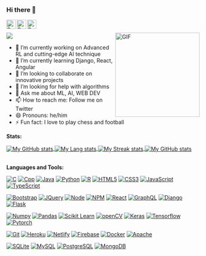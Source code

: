 ### Hi there 👋

<!--
**prabormukherjee/prabormukherjee** is a ✨ _special_ ✨ repository because its `README.md` (this file) appears on your GitHub profile.

Here are some ideas to get you started:
-->

<a href="https://twitter.com/prabormukherjee">
  <img align="left" alt="Prabor's Twitter" width="24px" src="https://cdn.jsdelivr.net/npm/simple-icons@v3/icons/twitter.svg" />
</a>
<a href="https://www.linkedin.com/in/prabormukherjee/">
  <img align="left" alt="Prabor's Linkdein" width="24px" src="https://cdn.jsdelivr.net/npm/simple-icons@v3/icons/linkedin.svg" />
</a>
<a href="https://github.com/prabormukherjee">
  <img align="left" alt="Prabor's Github" width="24px" src="https://cdn.jsdelivr.net/npm/simple-icons@v3/icons/github.svg" />
</a>

<br/>
<br/>
<img src="https://komarev.com/ghpvc/?username=prabormukherjee" />
<img height='220' align="right" src="https://media2.giphy.com/media/S0hxMGYFhEMzm/200.webp?cid=ecf05e473wwwpg2imb4825aimxkpwyrdu8y78k58om4i84rv&rid=200.webp" alt="GIF"/>

- 🔭 I’m currently working on Advanced RL and cutting-edge AI technique    
- 🌱 I’m currently learning Django, React, Angular    
- 👯 I’m looking to collaborate on innovative projects    
- 🤔 I’m looking for help with algorithms     
- 💬 Ask me about ML, AI, WEB DEV    
- 📫 How to reach me: Follow me on Twitter    
- 😄 Pronouns: he/him    
- ⚡ Fun fact: I love to play chess and football    

**Stats:**

<!-- IF YOU ARE FORKING THIS, USE [https://github-readme-stats.vercel.app/....] as URL, OTHER URLs CAN BE CHANGED RESULTING YOUR README BROKEN-->
<a href="#">
  <img align="center" src="https://github-stats-pro.vercel.app/api?username=prabormukherjee&count_private=true&include_all_commits=true&title_color=fff&icon_color=79ff97&text_color=9f9f9f&bg_color=151515" alt="My GitHub stats" />
</a>
<a href="#">
  <img align="center" src="https://github-stats-pro.vercel.app/api/top-langs/?username=prabormukherjee&layout=compact&langs_count=8&hide=jupyter%20notebook,smalltalk,cuda,dockerfile,tsql,makefile&theme=dark" alt="My Lang stats" />
</a>
<a href="#">
  <img align="center" src="https://streak-stats.demolab.com/?user=prabormukherjee&theme=dark&card_width=600" alt="My Streak stats" />
</a>
<a href="#">
  <img align="center" src="https://github-readme-activity-graph.vercel.app/graph?username=prabormukherjee&custom_title=Prabor%27s%20Contribution&theme=react&bg_color=151515&point=ffffff&radius=10" alt="My GitHub stats" />
</a>
<br/>
<br/>

**Languages and Tools:**

[![C](https://img.shields.io/badge/-C-A8B9CC?style=flat&logo=c&logoColor=white)](https://devdocs.io/c/)
[![Cpp](https://img.shields.io/badge/-C++-00599C?style=flat&logo=c%2B%2B&logoColor=white)](https://isocpp.org/)
[![Java](https://img.shields.io/badge/-Java-F37C20?style=flat&logo=java&logoColor=white)](https://www.oracle.com/in/java/)
[![Python](https://img.shields.io/badge/-Python-3776AB?style=flat&logo=python&logoColor=white)](https://www.python.org/)
[![R](https://img.shields.io/badge/-R-276DC3?style=flat&logo=r&logoColor=white)](https://www.r-project.org/)
[![HTML5](https://img.shields.io/badge/-HTML5-E34F26?style=flat&logo=html5&logoColor=white)](https://html.spec.whatwg.org/)
[![CSS3](https://img.shields.io/badge/-CSS3-1572B6?style=flat&logo=css3&logoColor=white)](https://www.w3.org/Style/CSS/)
[![JavaScript](https://img.shields.io/badge/-JavaScript-FF9800?style=flat&logo=javascript&logoColor=white)](https://www.javascript.com/)
[![TypeScript](https://img.shields.io/badge/-Typescript-007ACC?style=flat&logo=typescript&logoColor=white)](https://www.typescriptlang.org/)

[![Bootstrap](https://img.shields.io/badge/-Bootstrap-563D7C?style=flat&logo=bootstrap&logoColor=white)](https://getbootstrap.com/)
[![JQuery](https://img.shields.io/badge/-JQuery-8BC34A?style=flat&logo=jQuery&logoColor=ffffff)](https://jquery.com/)
[![Node](https://img.shields.io/badge/-Node.js-43853d?style=flat&logo=node.js&logoColor=ffffff)](https://nodejs.org/)
[![NPM](https://img.shields.io/badge/-NPM-cb3837?style=flat&logo=npm&logoColor=white)](https://npmjs.com/)
[![React](https://img.shields.io/badge/-React-61DAFB?style=flat&logo=react&logoColor=white)](https://reactjs.org/)
[![GraphQL](https://img.shields.io/badge/-GraphQL-E10098?style=flat&logo=graphql&logoColor=white)](https://graphql.org/)
[![Django](https://img.shields.io/badge/-Django-092E20?style=flat&logo=django&logoColor=white)](https://www.djangoproject.com/)
[![Flask](https://img.shields.io/badge/-Flask-000000?style=flat&logo=flask&logoColor=white)](https://flask.palletsprojects.com/)

[![Numpy](https://img.shields.io/badge/Numpy-777BB4?style=flat&logo=numpy&logoColor=white)](https://numpy.org/)
[![Pandas](https://img.shields.io/badge/pandas-150458?style=flat&logo=pandas&logoColor=white)](https://pandas.pydata.org/)
[![Scikit Learn](https://img.shields.io/badge/scikit_learn-F7931E?style=flat&logo=scikit-learn&logoColor=white)](https://scikit-learn.org/)
[![openCV](https://img.shields.io/badge/opencv-5C3EE8?style=flat&logo=opencv&logoColor=white)](https://opencv.org/)
[![Keras](https://img.shields.io/badge/Keras-D00000?style=flat&logo=Keras&logoColor=white)](https://keras.io/)
[![Tensorflow](https://img.shields.io/badge/-Tensorflow-FF6F00?style=flat&logo=tensorflow&logoColor=white)](https://www.tensorflow.org/)
[![Pytorch](https://img.shields.io/badge/-pytorch-EE4C2C?style=flat&logo=pytorch&logoColor=white)](https://pytorch.org/)

[![Git](https://img.shields.io/badge/-Git-f05032?style=flat&logo=git&logoColor=white)](https://git-scm.com/)
[![Heroku](https://img.shields.io/badge/-Heroku-430098?style=flat&logo=heroku&logoColor=white)](https://www.heroku.com/)
[![Netlify](https://img.shields.io/badge/-Netlify-00C7B7?style=flat&logo=netlify&logoColor=white)](https://www.netlify.com/)
[![Firebase](https://img.shields.io/badge/-Firebase-FFCA28?style=flat&logo=firebase&logoColor=white)](https://firebase.google.com/)
[![Docker](https://img.shields.io/badge/-Docker-2496ED?style=flat&logo=docker&logoColor=white)](https://www.docker.com/)
[![Apache](https://img.shields.io/badge/-Apache-D22128?style=flat&logo=apache&logoColor=white)](https://www.apache.org/)

[![SQLite](https://img.shields.io/badge/-SQLite-003B57?style=flat&logo=sqlite&logoColor=white)](https://www.sqlite.org/)
[![MySQL](https://img.shields.io/badge/-MySQL-4479A1?style=flat&logo=mysql&logoColor=white)](https://www.mysql.com/)
[![PostgreSQL](https://img.shields.io/badge/-PostgreSQL-336791?style=flat&logo=postgresql&logoColor=white)](https://www.postgresql.org/)
[![MongoDB](https://img.shields.io/badge/-MongoDB-47A248?style=flat&logo=mongodb&logoColor=white)](https://www.mongodb.com/)


<!--
<a href="https://www.twitch.tv/username">
  <img align="left" alt="Prabor's twitch" width="24px" src="https://cdn.jsdelivr.net/npm/simple-icons@v3/icons/twitch.svg" />
</a>
<a href="https://codeforces.com/profile/username">
  <img align="left" alt="Prabor's codeforces" width="24px" src="https://cdn.jsdelivr.net/npm/simple-icons@v3/icons/codeforces.svg" />
</a>
<a href="https://www.codechef.com/users/username">
  <img align="left" alt="Prabor's codechef" width="24px" src="https://cdn.jsdelivr.net/npm/simple-icons@v3/icons/codechef.svg" />
</a>
-->

<!--
Extra -- Feel free to use
[![Webpack](https://img.shields.io/badge/-Webpack-%232C3A42?style=flat&logo=webpack)](https://www.webpackjs.com/)
[![Sass](https://img.shields.io/badge/-Sass-00BCD4?style=flat&logo=sass&logoColor=ffffff)](https://sass-lang.com/)

[![Vim](https://img.shields.io/badge/-Vim-0066B1?style=flat&logo=vim&logoColor=white)](https://www.vim.org/)
[![Atom](https://img.shields.io/badge/-Atom-019733?style=flat&logo=atom&logoColor=white)](https://atom.io/)
[![Anaconda](https://img.shields.io/badge/-Anaconda-42B029?style=flat&logo=anaconda&logoColor=white)](https://www.anaconda.com/)
[![Jupyter](https://img.shields.io/badge/-Jupyter-F37626?style=flat&logo=jupyter&logoColor=white)](https://jupyter.org/)

[![Github](https://img.shields.io/badge/-Github-181717?style=flat&logo=github&logoColor=white)](https://github.com/)
[![Bitbucket](https://img.shields.io/badge/-Bitbucket-0052CC?style=flat&logo=bitbucket&logoColor=white)](https://bitbucket.org/)

[![Linux](https://img.shields.io/badge/-Linux-003791?style=flat&logo=linux&logoColor=white)](https://www.linux.org/)
[![Feodra](https://img.shields.io/badge/-Feodra-294172?style=flat&logo=fedora&logoColor=white)](https://getfedora.org/)
[![Ubuntu](https://img.shields.io/badge/-Ubuntu-E95420?style=flat&logo=ubuntu&logoColor=white)](https://ubuntu.com/)
[![Windows](https://img.shields.io/badge/-Windows-0078D6?style=flat&logo=windows&logoColor=white)](https://www.microsoft.com/en-in)

[![Stylus](https://img.shields.io/badge/-Stylus-ff6347?style=flat&logo=stylus&logoColor=ffffff)](https://stylus-lang.com/)
[![Gatsby](https://img.shields.io/badge/-Gatsby-663399?style=flat&logo=gatsby&logoColor=white)](https://www.gatsbyjs.com/)
[![Angular](https://img.shields.io/badge/-Angular-DD0031?style=flat&logo=angular&logoColor=white)](https://angular.io/)
[![C#](https://img.shields.io/badge/C%23-239120?style=flat&logo=c-sharp&logoColor=white)](https://docs.microsoft.com/en-us/dotnet/csharp/)
[![Octave](https://img.shields.io/badge/-Octave-0790C0?style=flat&logo=octave&logoColor=white)](https://www.gnu.org/software/octave/index)
[![Php](https://img.shields.io/badge/-Php-777BB4?style=flat&logo=php&logoColor=white)](https://www.php.net/)
-->

<!-- 
https://github-readme-stats.vercel.app/api/top-langs/?username=prabormukherjee&layout=compact&exclude_repo=Yolo_v3&langs_count=21 

<img align="left" src = "https://github-readme-stats.vercel.app/api?username=prabormukherjee&count_private=true&show_icons=true&include_all_commits=true&title_color=fff&icon_color=79ff97&text_color=9f9f9f&bg_color=151515&" alt = "My github stats" />

<img align="center" src="https://github-readme-stats.vercel.app/api/top-langs/?username=prabormukherjee&layout=compact&langs_count=6&hide=smalltalk,cuda,dockerfile&theme=dark" alt = "My used pref." />

<a href="#">
  <img align="center" src="https://github-profile-trophy.vercel.app/?username=prabormukherjee&theme=onedark&row=1" alt="My github stats" />
</a>
-->
<!-- These are subjected to copyright @[prabor](https://github.com/prabormukjerjee) -->
